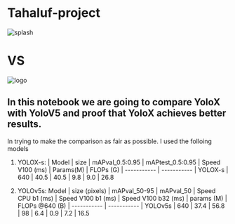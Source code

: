 # Tahaluf-project
![splash](https://user-images.githubusercontent.com/61900536/211860109-a0f40f5b-7ede-444c-aa2b-f53288872fb1.png)

# VS

![logo](https://user-images.githubusercontent.com/61900536/211860333-ecf767e2-4521-4ead-ad2e-a292373a2e9b.png)

## In this notebook we are going to compare YoloX with YoloV5 and proof that YoloX achieves better results.

In trying to make the comparison as fair as possible. I used the folloing models

1. YOLOX-s:
| Model | size | mAPval_0.5:0.95 | mAPtest_0.5:0.95 | Speed V100 (ms) | Params(M) | FLOPs (G)
| ----------- | ----------- |
YOLOX-s |	640	| 40.5	| 40.5	| 9.8	| 9.0	| 26.8

2. YOLOv5s:
Model	| size (pixels)	| mAPval_50-95 |	mAPval_50 |	Speed CPU b1 (ms)	| Speed V100 b1 (ms)	| Speed V100 b32 (ms)	| params (M) |	FLOPs @640 (B)
| ----------- | ----------- |
YOLOv5s	| 640	| 37.4	| 56.8	| 98	| 6.4	| 0.9	| 7.2	| 16.5

